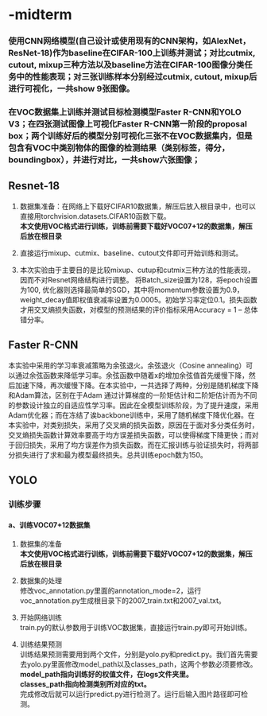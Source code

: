 # -midterm
### 使用CNN网络模型(自己设计或使用现有的CNN架构，如AlexNet，ResNet-18)作为baseline在CIFAR-100上训练并测试；对比cutmix, cutout, mixup三种方法以及baseline方法在CIFAR-100图像分类任务中的性能表现；对三张训练样本分别经过cutmix, cutout, mixup后进行可视化，一共show 9张图像。
### 在VOC数据集上训练并测试目标检测模型Faster R-CNN和YOLO V3；在四张测试图像上可视化Faster R-CNN第一阶段的proposal box；两个训练好后的模型分别可视化三张不在VOC数据集内，但是包含有VOC中类别物体的图像的检测结果（类别标签，得分，boundingbox），并进行对比，一共show六张图像；

## Resnet-18
1. 数据集准备：在网络上下载好CIFAR10数据集，解压后放入根目录中，也可以直接用torchvision.datasets.CIFAR10函数下载。    
**本文使用VOC格式进行训练，训练前需要下载好VOC07+12的数据集，解压后放在根目录**  

2. 直接运行mixup、cutmix、baseline、cutout文件即可开始训练和测试。
3. 本次实验由于主要目的是比较mixup、cutup和cutmix三种方法的性能表现，因而不对Resnet网络结构进行调整。
将Batch_size设置为128，将epoch设置为100,
优化器则选择最简单的SGD，其中将momentum参数设置为0.9，weight_decay值即权值衰减率设置为0.0005。初始学习率定位0.1。损失函数才用交叉熵损失函数，对模型的预测结果的评价指标采用Accuracy = 1 – 总体错分率。

## Faster R-CNN
本实验中采用的学习率衰减策略为余弦退火。余弦退火（Cosine annealing）可以通过余弦函数来降低学习率。余弦函数中随着x的增加余弦值首先缓慢下降，然后加速下降，再次缓慢下降。在本实验中，一共选择了两种，分别是随机梯度下降和Adam算法，区别在于Adam 通过计算梯度的一阶矩估计和二阶矩估计而为不同的参数设计独立的自适应性学习率。因此在全模型训练阶段，为了提升速度，采用Adam优化器；而在冻结了诶backbone训练中，采用了随机梯度下降优化器。在本实验中，对类别损失，采用了交叉熵的损失函数，原因在于面对多分类任务时，交叉熵损失函数计算效率要高于均方误差损失函数，可以使得梯度下降更快；而对于回归损失，采用了均方误差作为损失函数。而在汇报训练与验证损失时，将两部分损失进行了求和最为模型最终损失。总共训练epoch数为150。

## YOLO
### 训练步骤
#### a、训练VOC07+12数据集
1. 数据集的准备   
**本文使用VOC格式进行训练，训练前需要下载好VOC07+12的数据集，解压后放在根目录**  

2. 数据集的处理   
修改voc_annotation.py里面的annotation_mode=2，运行voc_annotation.py生成根目录下的2007_train.txt和2007_val.txt。   

3. 开始网络训练   
train.py的默认参数用于训练VOC数据集，直接运行train.py即可开始训练。   

4. 训练结果预测   
训练结果预测需要用到两个文件，分别是yolo.py和predict.py。我们首先需要去yolo.py里面修改model_path以及classes_path，这两个参数必须要修改。   
**model_path指向训练好的权值文件，在logs文件夹里。   
classes_path指向检测类别所对应的txt。**   
完成修改后就可以运行predict.py进行检测了。运行后输入图片路径即可检测。
